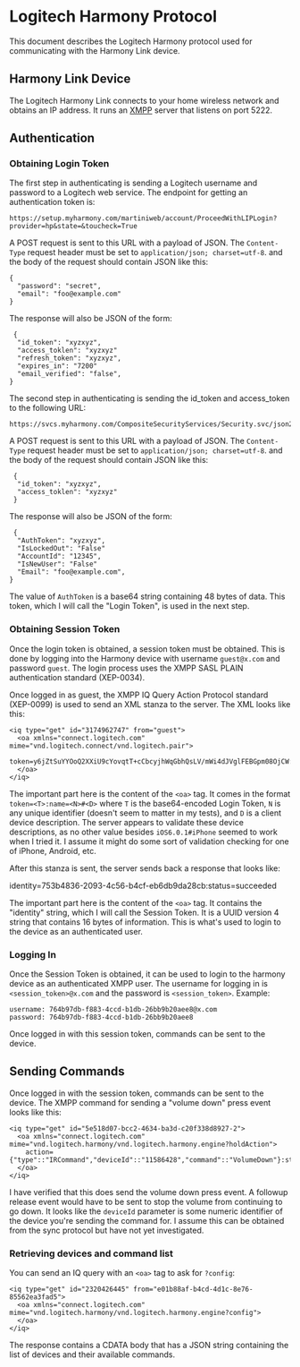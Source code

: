 # Logitech Harmony Protocol

This document describes the Logitech Harmony protocol used for communicating
with the Harmony Link device.

## Harmony Link Device

The Logitech Harmony Link connects to your home wireless network and obtains an
IP address. It runs an [XMPP](http://en.wikipedia.org/wiki/XMPP) server that
listens on port 5222.

## Authentication

### Obtaining Login Token

The first step in authenticating is sending a Logitech username and password to
a Logitech web service. The endpoint for getting an authentication token is:

    https://setup.myharmony.com/martiniweb/account/ProceedWithLIPLogin?provider=hp&state=&toucheck=True

A POST request is sent to this URL with a payload of JSON. The `Content-Type`
request header must be set to `application/json; charset=utf-8`. and the body of
the request should contain JSON like this:

    {
      "password": "secret", 
      "email": "foo@example.com"
    }

The response will also be JSON of the form:

     {
      "id_token": "xyzxyz", 
      "access_toklen": "xyzxyz"
      "refresh_token": "xyzxyz", 
      "expires_in": "7200"
      "email_verified": "false", 
    }


The second step in authenticating is sending the id_token and access_token to the following URL:

    https://svcs.myharmony.com/CompositeSecurityServices/Security.svc/json2/signin

A POST request is sent to this URL with a payload of JSON. The `Content-Type`
request header must be set to `application/json; charset=utf-8`. and the body of
the request should contain JSON like this:

     {
      "id_token": "xyzxyz", 
      "access_toklen": "xyzxyz"
     }
     
The response will also be JSON of the form:

     {
      "AuthToken": "xyzxyz", 
      "IsLockedOut": "False"
      "AccountId": "12345", 
      "IsNewUser": "False"
      "Email": "foo@example.com", 
    }

The value of `AuthToken` is a base64 string containing 48 bytes of data.
This token, which I will call the "Login Token", is used in the next step.

### Obtaining Session Token

Once the login token is obtained, a session token must be obtained. This is done
by logging into the Harmony device with username `guest@x.com` and password
`guest`. The login process uses the XMPP SASL PLAIN authentication standard
(XEP-0034).

Once logged in as guest, the XMPP IQ Query Action Protocol standard (XEP-0099)
is used to send an XML stanza to the server. The XML looks like this:

    <iq type="get" id="3174962747" from="guest">
      <oa xmlns="connect.logitech.com" mime="vnd.logitech.connect/vnd.logitech.pair">
        token=y6jZtSuYYOoQ2XXiU9cYovqtT+cCbcyjhWqGbhQsLV/mWi4dJVglFEBGpm08OjCW:name=1vm7ATw/tN6HXGpQcCs/A5MkuvI#iOS6.0.1#iPhone
      </oa>
    </iq>

The important part here is the content of the `<oa>` tag. It comes in the format
`token=<T>:name=<N>#<D>` where `T` is the base64-encoded Login Token, `N` is any
unique identifier (doesn't seem to matter in my tests), and `D` is a client
device description. The server appears to validate these device descriptions, as
no other value besides `iOS6.0.1#iPhone` seemed to work when I tried it. I
assume it might do some sort of validation checking for one of iPhone, Android,
etc.

After this stanza is sent, the server sends back a response that looks like:

<iq type="get" id="eef0e56c-8ceb-4c40-abf9-583ce15c2cb4-2">
    <oa xmlns="connect.logitech.com" errorcode="200" mime="vnd.logitech.connect/vnd.logitech.pair" errorstring="OK">
      identity=753b4836-2093-4c56-b4cf-eb6db9da28cb:status=succeeded
    </oa>
</iq>

The important part here is the content of the `<oa>` tag. It contains the
"identity" string, which I will call the Session Token. It is a UUID version 4
string that contains 16 bytes of information. This is what's used to login to
the device as an authenticated user.

### Logging In

Once the Session Token is obtained, it can be used to login to the harmony
device as an authenticated XMPP user. The username for logging in is
`<session_token>@x.com` and the password is `<session_token>`. Example:

    username: 764b97db-f883-4ccd-b1db-26bb9b20aee8@x.com
    password: 764b97db-f883-4ccd-b1db-26bb9b20aee8

Once logged in with this session token, commands can be sent to the device.

## Sending Commands

Once logged in with the session token, commands can be sent to the device. The
XMPP command for sending a "volume down" press event looks like this:

    <iq type="get" id="5e518d07-bcc2-4634-ba3d-c20f338d8927-2">
      <oa xmlns="connect.logitech.com" mime="vnd.logitech.harmony/vnd.logitech.harmony.engine?holdAction">
        action={"type"::"IRCommand","deviceId"::"11586428","command"::"VolumeDown"}:status=press
      </oa>
    </iq>

I have verified that this does send the volume down press event. A followup
release event would have to be sent to stop the volume from continuing to go
down. It looks like the `deviceId` parameter is some numeric identifier of the
device you're sending the command for. I assume this can be obtained from the
sync protocol but have not yet investigated.

### Retrieving devices and command list

You can send an IQ query with an `<oa>` tag to ask for `?config`:

    <iq type="get" id="2320426445" from="e01b88af-b4cd-4d1c-8e76-85562ea3fad5">
      <oa xmlns="connect.logitech.com" mime="vnd.logitech.harmony/vnd.logitech.harmony.engine?config">
      </oa>
    </iq>

The response contains a CDATA body that has a JSON string containing the list
of devices and their available commands.
